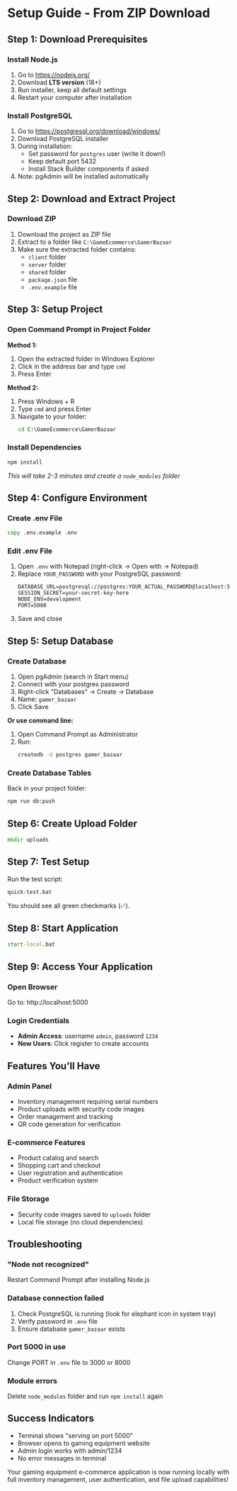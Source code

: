 # Setup Guide - From ZIP Download

## Step 1: Download Prerequisites

### Install Node.js
1. Go to https://nodejs.org/
2. Download **LTS version** (18+)
3. Run installer, keep all default settings
4. Restart your computer after installation

### Install PostgreSQL
1. Go to https://postgresql.org/download/windows/
2. Download PostgreSQL installer
3. During installation:
   - Set password for `postgres` user (write it down!)
   - Keep default port 5432
   - Install Stack Builder components if asked
4. Note: pgAdmin will be installed automatically

## Step 2: Download and Extract Project

### Download ZIP
1. Download the project as ZIP file
2. Extract to a folder like `C:\GameEcommerce\GamerBazaar`
3. Make sure the extracted folder contains:
   - `client` folder
   - `server` folder
   - `shared` folder
   - `package.json` file
   - `.env.example` file

## Step 3: Setup Project

### Open Command Prompt in Project Folder
**Method 1:**
1. Open the extracted folder in Windows Explorer
2. Click in the address bar and type `cmd`
3. Press Enter

**Method 2:**
1. Press Windows + R
2. Type `cmd` and press Enter
3. Navigate to your folder:
   ```cmd
   cd C:\GameEcommerce\GamerBazaar
   ```

### Install Dependencies
```cmd
npm install
```
*This will take 2-3 minutes and create a `node_modules` folder*

## Step 4: Configure Environment

### Create .env File
```cmd
copy .env.example .env
```

### Edit .env File
1. Open `.env` with Notepad (right-click → Open with → Notepad)
2. Replace `YOUR_PASSWORD` with your PostgreSQL password:
   ```env
   DATABASE_URL=postgresql://postgres:YOUR_ACTUAL_PASSWORD@localhost:5432/gamer_bazaar
   SESSION_SECRET=your-secret-key-here
   NODE_ENV=development
   PORT=5000
   ```
3. Save and close

## Step 5: Setup Database

### Create Database
1. Open pgAdmin (search in Start menu)
2. Connect with your postgres password
3. Right-click "Databases" → Create → Database
4. Name: `gamer_bazaar`
5. Click Save

**Or use command line:**
1. Open Command Prompt as Administrator
2. Run:
   ```cmd
   createdb -U postgres gamer_bazaar
   ```

### Create Database Tables
Back in your project folder:
```cmd
npm run db:push
```

## Step 6: Create Upload Folder
```cmd
mkdir uploads
```

## Step 7: Test Setup
Run the test script:
```cmd
quick-test.bat
```

You should see all green checkmarks (✅).

## Step 8: Start Application
```cmd
start-local.bat
```

## Step 9: Access Your Application

### Open Browser
Go to: http://localhost:5000

### Login Credentials
- **Admin Access**: username `admin`, password `1234`
- **New Users**: Click register to create accounts

## Features You'll Have

### Admin Panel
- Inventory management requiring serial numbers
- Product uploads with security code images
- Order management and tracking
- QR code generation for verification

### E-commerce Features
- Product catalog and search
- Shopping cart and checkout
- User registration and authentication
- Product verification system

### File Storage
- Security code images saved to `uploads` folder
- Local file storage (no cloud dependencies)

## Troubleshooting

### "Node not recognized"
Restart Command Prompt after installing Node.js

### Database connection failed
1. Check PostgreSQL is running (look for elephant icon in system tray)
2. Verify password in `.env` file
3. Ensure database `gamer_bazaar` exists

### Port 5000 in use
Change PORT in `.env` file to 3000 or 8000

### Module errors
Delete `node_modules` folder and run `npm install` again

## Success Indicators
- Terminal shows "serving on port 5000"
- Browser opens to gaming equipment website
- Admin login works with admin/1234
- No error messages in terminal

Your gaming equipment e-commerce application is now running locally with full inventory management, user authentication, and file upload capabilities!
